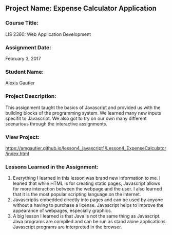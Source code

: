 ## Project Name:  Expense Calculator Application

### Course Title:
LIS 2360:  Web Application Development

### Assignment Date:  
February 3, 2017

### Student Name:  
Alexis Gautier

### Project Description:
This assignment taught the basics of Javascript and provided us with the building blocks of the programming system. We learned many
new inputs specifit to Javascript. We also got to try on our own many different scenarious through the interactive assignments.

### View Project:
https://amgautier.github.io/lesson4_javascript1/Lesson4_ExpenseCalculator/index.html

### Lessons Learned in the Assignment:
1. Everything I learned in this lesson was brand new information to me. I leaned that while HTML is for creating static pages, 
    Javascript allows for more interaction between the webpage and the user. I also learned that it is the most popular scripting 
    language on the internet.
2. Javascriptis embedded directly into pages and can be used by anyone without a having to purchase a license. Javascript helps
    to improve the appearance of webpages, especially graphics.
3. A big lesson I learned is that Java is not the same thing as Javascript. Java programs are compiled and can be run as stand 
    alone applications. Javascript programs are interpreted in the browser.
